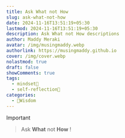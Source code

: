 ```yaml
---
title: Ask What not How
slug: ask-what-not-how
date: 2024-11-16T13:51:19+05:30
lastmod: 2024-11-16T13:51:19+05:30
description: Ask What not How descriptions
author: Maddy Meraki
avatar: /img/musingmaddy.webp
authorlink: https://musingmaddy.github.io
cover: /img/cover.webp
nolastmod: true
draft: false
showComments: true
tags:
  - mindset🧠
  - self-reflection💭
categories:
  - 🌳Wisdom
---
```

> [!IMPORTANT]
> > Ask **What** not **How** !



